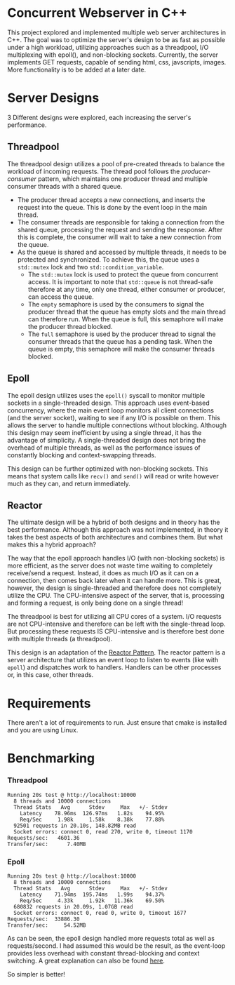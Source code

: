 # Concurrent Webserver in C++
This project explored and implemented multiple web server architectures in C++. The goal was to optimize the server's design to be as fast as possible under a high workload, utilizing approaches such as a threadpool, I/O multiplexing with epoll(), and non-blocking sockets. Currently, the server implements GET requests, capable of sending html, css, javscripts, images. More functionality is to be added at a later date.
 
# Server Designs
3 Different designs were explored, each increasing the server's performance.

## Threadpool
The threadpool design utilizes a pool of pre-created threads to balance the workload of incoming requests. The thread pool follows the *producer-consumer* pattern, which maintains one producer thread and multiple consumer threads with a shared queue.

-  The producer thread accepts a new connections, and inserts the request into the queue. This is done by the event loop in the main thread.
- The consumer threads are responsible for taking a connection from the shared queue, processing the request and sending the response. After this is complete, the consumer will wait to take a new connection from the queue.
- As the queue is shared and accessed by multiple threads, it needs to be protected and synchronized. To achieve this, the queue uses a `std::mutex` lock and two `std::condition_variable`.
	- The `std::mutex` lock is used to protect the queue from concurrent access. It is important to note that `std::queue` is not thread-safe therefore at any time, only one thread, either consumer or producer, can access the queue. 
	- The `empty` semaphore is used by the consumers to signal the producer thread that the queue has empty slots and the main thread can therefore run. When the queue is full, this semaphore will make the producer thread blocked.
	- The `full` semaphore is used by the producer thread to signal the consumer threads that the queue has a pending task. When the queue is empty, this semaphore will make the consumer threads blocked.

## Epoll
The epoll design utilizes uses the `epoll()` syscall to monitor multiple sockets in a single-threaded design. This approach uses event-based concurrency, where the main event loop monitors all client connections (and the server socket), waiting to see if any I/O is possible on them. This allows the server to handle multiple connections without blocking. Although this design may seem inefficient by using a single thread, it has the advantage of simplicity. A single-threaded design does not bring the overhead of multiple threads, as well as the performance issues of constantly blocking and context-swapping threads.

This design can be further optimized with non-blocking sockets. This means that system calls like `recv()` and `send()` will read or write however much as they can, and return immediately. 

## Reactor
The ultimate design will be a hybrid of both designs and in theory has the best performance. Although this approach was not implemented, in theory it takes the best aspects of both architectures and combines them. But what makes this a hybrid approach?

The way that the epoll approach handles I/O (with non-blocking sockets) is more efficient, as the server does not waste time waiting to completely receive/send a request. Instead, it does as much I/O as it can on a connection, then comes back later when it can handle more. This is great, however, the design is single-threaded and therefore does not completely utilize the CPU. The CPU-intensive aspect of the server, that is, processing and forming a request, is only being done on a single thread!

The threadpool is best for utilizing all CPU cores of a system. I/O requests are not CPU-intensive and therefore can be left with the single-thread loop. But processing these requests IS CPU-intensive and is therefore best done with multiple threads (a threadpool).

This design is an adaptation of the [Reactor Pattern](https://en.wikipedia.org/wiki/Reactor_pattern).  The reactor pattern is a server architecture that utilizes an event loop to listen to events (like with `epoll`) and dispatches work to handlers. Handlers can be other processes or, in this case, other threads.


# Requirements

There aren't a lot of requirements to run. Just ensure that cmake is installed and you are using Linux.

# Benchmarking

### Threadpool
```
Running 20s test @ http://localhost:10000
  8 threads and 10000 connections
  Thread Stats   Avg      Stdev     Max   +/- Stdev
    Latency    78.96ms  126.97ms   1.82s    94.95%
    Req/Sec     1.98k     1.58k    8.38k    77.88%
  92501 requests in 20.10s, 148.82MB read
  Socket errors: connect 0, read 270, write 0, timeout 1170
Requests/sec:   4601.36
Transfer/sec:      7.40MB
```

### Epoll
```
Running 20s test @ http://localhost:10000
  8 threads and 10000 connections
  Thread Stats   Avg      Stdev     Max   +/- Stdev
    Latency    71.94ms  195.74ms   1.99s    94.37%
    Req/Sec     4.33k     1.92k   11.36k    69.50%
  680832 requests in 20.09s, 1.07GB read
  Socket errors: connect 0, read 0, write 0, timeout 1677
Requests/sec:  33886.30
Transfer/sec:     54.52MB
```

As can be seen, the epoll design handled more requests total as well as requests/second. I had assumed this would be the result, as the event-loop provides less overhead with constant thread-blocking and context switching. A great explanation can also be found [here](https://stackoverflow.com/a/2902718).

So simpler is better!
